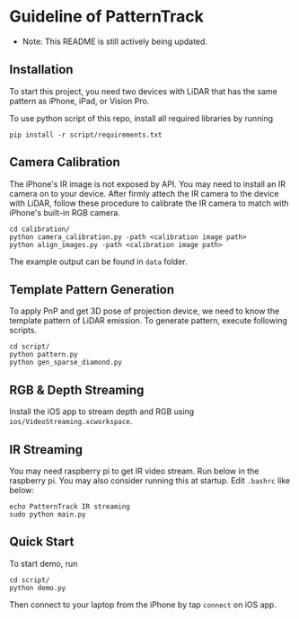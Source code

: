 # Guideline of PatternTrack

* Note: This README is still actively being updated.

## Installation
To start this project, you need two devices with LiDAR that has the same pattern as iPhone, iPad, or Vision Pro.

To use python script of this repo, install all required libraries by running
```
pip install -r script/requirements.txt
```

## Camera Calibration

The iPhone's IR image is not exposed by API. You may need to install an IR camera on to your device. After firmly attech the IR camera to the device with LiDAR, follow these procedure to calibrate the IR camera to match with iPhone's built-in  RGB camera.

```
cd calibration/
python camera_calibration.py -path <calibration image path>
python align_images.py -path <calibration image path>
```
The example output can be found in `data` folder.


## Template Pattern Generation
To apply PnP and get 3D pose of projection device, we need to know the template pattern of LiDAR emission. To generate pattern, execute following scripts.
```
cd script/
python pattern.py
python gen_sparse_diamond.py
```

## RGB & Depth Streaming
Install the iOS app to stream depth and RGB using `ios/VideoStreaming.xcworkspace`.


## IR Streaming
You may need raspberry pi to get IR video stream. Run below in the raspberry pi. You may also consider running this at startup. Edit `.bashrc` like below:

```
echo PatternTrack IR streaming
sudo python main.py
```


## Quick Start
To start demo, run
```
cd script/
python demo.py
```

Then connect to your laptop from the iPhone by tap `connect` on iOS app.
